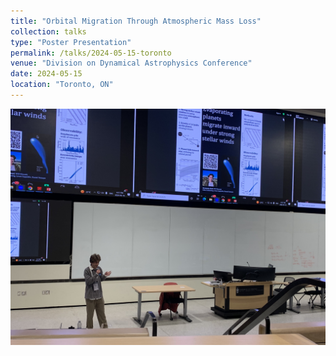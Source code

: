 ```yaml
---
title: "Orbital Migration Through Atmospheric Mass Loss"
collection: talks
type: "Poster Presentation"
permalink: /talks/2024-05-15-toronto
venue: "Division on Dynamical Astrophysics Conference"
date: 2024-05-15
location: "Toronto, ON"
---
```


<!-- [More information here](http://example2.com)

This is a description of your talk, which is a markdown files that can be all markdown-ified like any other post. Yay markdown! -->

<img src='/images/toronto_talk.jpg'>
